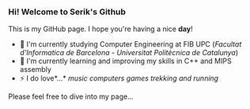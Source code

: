 ### Hi! Welcome to Serik's Github 

This is my GitHub page. I hope you're having a nice **day**!

- 🔭 I'm currently studying Computer Engineering at FIB UPC (*Facultat d'Informatica de Barcelona* - *Universitat Politècnica de Catalunya*)
- 🌱 I'm currently learning and improving my skills in C++ and MIPS assembly
- ⚡ I do love*...* 
  *music*
  *computers*
  *games*
  *trekking and running*

Please feel free to dive into my page...




<!--
**Serikpg/Serikpg** is a ✨ _special_ ✨ repository because its `README.md` (this file) appears on your GitHub profile.

Here are some ideas to get you started:

- 🔭 I’m currently working on ...
- 🌱 I’m currently learning ...
- 👯 I’m looking to collaborate on ...
- 🤔 I’m looking for help with ...
- 💬 Ask me about ...
- 📫 How to reach me: ...
- 😄 Pronouns: ...
- ⚡ Fun fact: ...
-->
